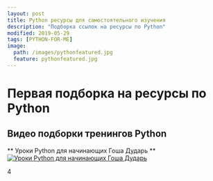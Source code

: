 ```yaml
---
layout: post
title: Python ресурсы для самостоятельного изучения
description: "Подборка ссылок на ресурсы по Python"
modified: 2019-05-29
tags: [PYTHON-FOR-ME]
image:
  path: /images/pythonfeatured.jpg
  feature: pythonfeatured.jpg
---
```


# Первая подборка на ресурсы по Python

## Видео подборки тренингов Python

** Уроки Python для начинающих Гоша Дударь **
[![Уроки Python для начинающих Гоша Дударь](https://img.youtube.com/vi/n0xtO0x81cg/0.jpg)](https://www.youtube.com/watch?v=n0xtO0x81cg&list=PL0lO_mIqDDFXgfuxOEDTCwsWmKezOaDTu)

4